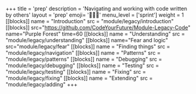 +++
title = 'prep'
description = 'Navigating and working with code written by others'
layout = 'prep'
emoji= '🧑🏾‍💻'
menu_level = ['sprint']
weight = 1
[[blocks]]
name = "Introduction"
src = "module/legacy/introduction"
[[blocks]]
src="https://github.com/CodeYourFuture/Module-Legacy-Code"
name="Purple Forest"
time=60
[[blocks]]
name = "Understanding"
src = "module/legacy/understanding"
[[blocks]]
name="Fear and logic"
src="module/legacy/fear"
[[blocks]]
name = "Finding things"
src = "module/legacy/navigation"
[[blocks]]
name = "Patterns"
src = "module/legacy/patterns"
[[blocks]]
name = "Debugging"
src = "module/legacy/debugging"
[[blocks]]
name = "Testing"
src = "module/legacy/testing"
[[blocks]]
name = "Fixing"
src = "module/legacy/fixing"
[[blocks]]
name = "Extending"
src = "module/legacy/adding"
+++
